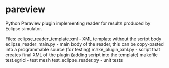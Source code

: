 pareview
========

Python Paraview plugin implementing reader for results produced by Eclipse simulator.

Files:
  eclipse_reader_template.xml - XML template without the script body
  eclipse_reader_main.py - main body of the reader, this can be copy-pasted into a programmable source (for testing)
  make_plugin_xml.py - script that creates final XML of the plugin (adding script into the template)
  makefile
  test.egrid - test mesh
  test_eclipse_reader.py - unit tests
